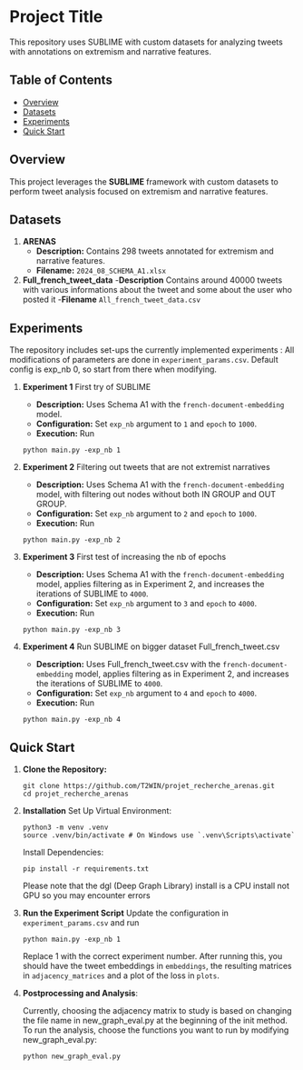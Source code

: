 # Project Title

This repository uses SUBLIME with custom datasets for analyzing tweets with annotations on extremism and narrative features.

## Table of Contents

- [Overview](#overview)
- [Datasets](#datasets)
- [Experiments](#experiments)
- [Quick Start](#quick-start)

## Overview

This project leverages the **SUBLIME** framework with custom datasets to perform tweet analysis focused on extremism and narrative features.

## Datasets

1. **ARENAS**
   - **Description:** Contains 298 tweets annotated for extremism and narrative features.
   - **Filename:** `2024_08_SCHEMA_A1.xlsx`
2. **Full_french_tweet_data** -**Description** Contains around 40000 tweets with various informations about the tweet and some about the user who posted it -**Filename** `All_french_tweet_data.csv`

## Experiments

The repository includes set-ups the currently implemented experiments :
All modifications of parameters are done in `experiment_params.csv`.
Default config is exp_nb 0, so start from there when modifying.

1. **Experiment 1** First try of SUBLIME
   - **Description:** Uses Schema A1 with the `french-document-embedding` model.
   - **Configuration:** Set `exp_nb` argument to `1` and `epoch` to `1000`.
   - **Execution:** Run
   ```
   python main.py -exp_nb 1
   ```
2. **Experiment 2** Filtering out tweets that are not extremist narratives

   - **Description:** Uses Schema A1 with the `french-document-embedding` model, with filtering out nodes without both IN GROUP and OUT GROUP.
   - **Configuration:** Set `exp_nb` argument to `2` and `epoch` to `1000`.
   - **Execution:** Run

   ```
   python main.py -exp_nb 2
   ```

3. **Experiment 3** First test of increasing the nb of epochs
   - **Description:** Uses Schema A1 with the `french-document-embedding` model, applies filtering as in Experiment 2, and increases the iterations of SUBLIME to `4000`.
   - **Configuration:** Set `exp_nb` argument to `3` and `epoch` to `4000`.
   - **Execution:** Run
   ```
   python main.py -exp_nb 3
   ```
4. **Experiment 4** Run SUBLIME on bigger dataset Full_french_tweet.csv
   - **Description:** Uses Full_french_tweet.csv with the `french-document-embedding` model, applies filtering as in Experiment 2, and increases the iterations of SUBLIME to `4000`.
   - **Configuration:** Set `exp_nb` argument to `4` and `epoch` to `4000`.
   - **Execution:** Run
   ```
   python main.py -exp_nb 4
   ```

## Quick Start

1. **Clone the Repository:**

   ```
   git clone https://github.com/T2WIN/projet_recherche_arenas.git
   cd projet_recherche_arenas
   ```

2. **Installation**
   Set Up Virtual Environment:

   ```
   python3 -m venv .venv
   source .venv/bin/activate # On Windows use `.venv\Scripts\activate`
   ```

   Install Dependencies:

   ```
   pip install -r requirements.txt
   ```

   Please note that the dgl (Deep Graph Library) install is a CPU install not GPU so you may encounter errors

3. **Run the Experiment Script**
   Update the configuration in `experiment_params.csv` and run

   ```
   python main.py -exp_nb 1
   ```

   Replace 1 with the correct experiment number.
   After running this, you should have the tweet embeddings in `embeddings`, the resulting matrices in `adjacency_matrices` and a plot of the loss in `plots`.

4. **Postprocessing and Analysis**:

   Currently, choosing the adjacency matrix to study is based on changing the file name in new_graph_eval.py at the beginning of the init method.
   To run the analysis, choose the functions you want to run by modifying new_graph_eval.py:

   ```
   python new_graph_eval.py
   ```
